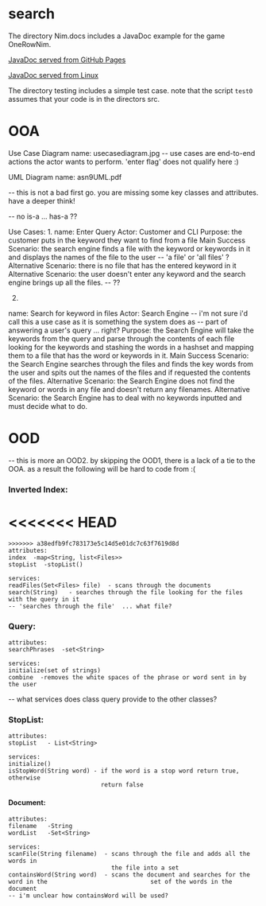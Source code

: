 # search

The directory Nim.docs includes a JavaDoc example for the game OneRowNim.

  <a href="https://loyola312fa18.github.io/search/Nim.docs/index.html"> JavaDoc served from GitHub Pages </a>
  
  <a href="http://www.cs.loyola.edu/~binkley/312/src/asn9.javadoc-example/Nim.docs"> JavaDoc served from Linux </a>


The directory testing includes a simple test case.  note that the script 
`test0` assumes that your code is in the directors src.

# OOA

Use Case Diagram name:
usecasediagram.jpg
 -- use cases are end-to-end actions the actor wants to perform. 'enter flag' does not qualify here :)


UML Diagram name:
asn9UML.pdf

-- this is not a bad first go.  you are missing some key classes and attributes.  have a deeper think!

-- no is-a ... has-a ??


Use Cases:
1.
name: Enter Query
Actor: Customer and CLI
Purpose: the customer puts in the keyword they want to find from a file
Main Success Scenario: the search engine finds a file with the keyword or
keywords in it and displays the names of the file to the user
-- 'a file' or 'all files' ?
Alternative Scenario: there is no file that has the entered keyword in it
Alternative Scenario: the user doesn't enter any keyword and the search engine
brings up all the files.
-- ??


2.
name: Search for keyword in files
Actor: Search Engine
-- i'm not sure i'd call this a use case as it is something the system does as
-- part of answering a user's query ... right?
Purpose: the Search Engine will take the keywords from the query and parse
through the contents of each file looking for the keywords and stashing the
words in a hashset and mapping them to a file that has the word or keywords in
it.
Main Success Scenario: the Search Engine searches through the files and finds
the key words from the user and spits out the names of the files and if
requested the contents of the files.
Alternative Scenario: the Search Engine does not find the keyword or words in
any file and doesn't return any filenames.
Alternative Scenario: the Search Engine has to deal with no keywords inputted
and must decide what to do.


# OOD
-- this is more an OOD2.  by skipping the OOD1, there is a lack of a tie to the OOA.  as a result the following will be hard to code from :(

### Inverted Index:
<<<<<<< HEAD
=======
```
>>>>>>> a38edfb9fc783173e5c14d5e01dc7c63f7619d8d
attributes:
index  -map<String, list<Files>>
stopList  -stopList()

services:
readFiles(Set<Files> file)  - scans through the documents
search(String)   - searches through the file looking for the files with the query in it
-- 'searches through the file'  ... what file?

```

### Query:
```
attributes:
searchPhrases  -set<String>

services:
initialize(set of strings)
combine  -removes the white spaces of the phrase or word sent in by the user

```
-- what services does class query provide to the other classes?


### StopList:
```
attributes:
stopList   - List<String>

services:
initialize()
isStopWord(String word) - if the word is a stop word return true, otherwise
                          return false
```

#### Document:
```
attributes:
filename   -String
wordList   -Set<String>

services:
scanFile(String filename)  - scans through the file and adds all the words in
                             the file into a set
containsWord(String word)  - scans the document and searches for the word in the                             set of the words in the document
-- i'm unclear how containsWord will be used?
```


 





